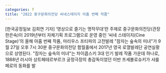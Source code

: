```yaml
---
categories: f
title: "2022 중구문화의전당 씨네스테이지 아홉 번째 작품"
---
```

[한국공정일보 김희연 기자] ‘영상으로 즐기는 명작무대’란 주제로 중구문화의전당(관장 한은숙)이 2019년부터 자체기획 프로그램으로 운영 중인 ‘씨네 스테이지(Cine Stage)’의 올해 아홉 번째 작품, 마리우스 프티파의 고전발레 "잠자는 숲속의 미녀"가 9월 27일 오후 7시 30분 중구문화의전당 함월홀에서 2017년 영국 로열발레단 공연실황으로 상영된다. "잠자는 숲속의 미녀"는 차이콥스키 3대 인기 발레 작품 가운데 하나로, 1888년 러시아 상트페테르부르크 궁정극장의 총감독이었던 이반 프세볼로슈키가 샤를 페로의 동화를 발